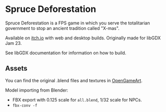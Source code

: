 # Spruce Deforestation

Spruce Deforestation is a FPS game in which you serve the totalitarian government to stop an ancient tradition called "X-mas".

Available on [itch.io](https://necrashter.itch.io/spruce-deforestation) with web and desktop builds.
Originally made for libGDX Jam 23.

See libGDX documentation for information on how to build.


## Assets

You can find the original .blend files and textures in [OpenGameArt](https://opengameart.org/content/spruce-deforestation-models).

Model importing from Blender:
- FBX export with 0.125 scale for `all.blend`, 1/32 scale for NPCs.
- `fbx-conv -f`
